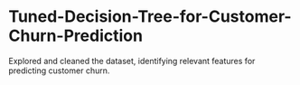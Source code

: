 # Tuned-Decision-Tree-for-Customer-Churn-Prediction
Explored and cleaned the dataset, identifying relevant features for predicting customer churn.
